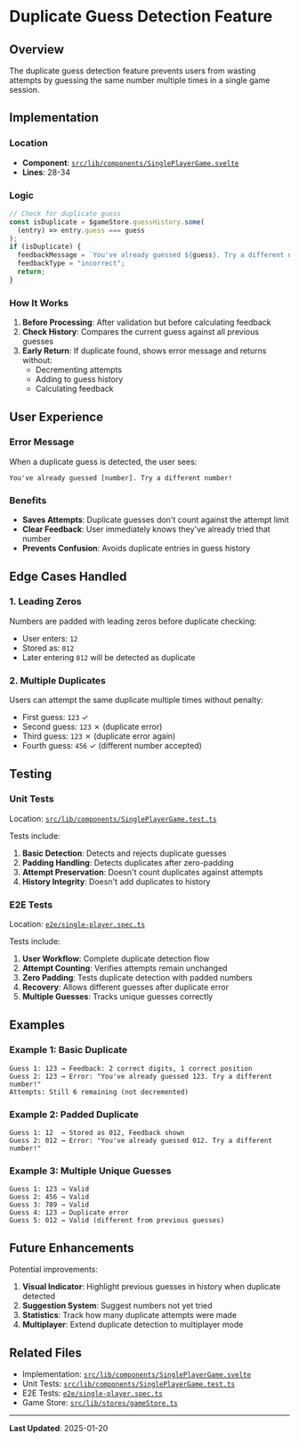 # Duplicate Guess Detection Feature

## Overview

The duplicate guess detection feature prevents users from wasting attempts by guessing the same number multiple times in a single game session.

## Implementation

### Location

- **Component**: [`src/lib/components/SinglePlayerGame.svelte`](../src/lib/components/SinglePlayerGame.svelte)
- **Lines**: 28-34

### Logic

```typescript
// Check for duplicate guess
const isDuplicate = $gameStore.guessHistory.some(
  (entry) => entry.guess === guess
);
if (isDuplicate) {
  feedbackMessage = `You've already guessed ${guess}. Try a different number!`;
  feedbackType = "incorrect";
  return;
}
```

### How It Works

1. **Before Processing**: After validation but before calculating feedback
2. **Check History**: Compares the current guess against all previous guesses
3. **Early Return**: If duplicate found, shows error message and returns without:
   - Decrementing attempts
   - Adding to guess history
   - Calculating feedback

## User Experience

### Error Message

When a duplicate guess is detected, the user sees:

```
You've already guessed [number]. Try a different number!
```

### Benefits

- **Saves Attempts**: Duplicate guesses don't count against the attempt limit
- **Clear Feedback**: User immediately knows they've already tried that number
- **Prevents Confusion**: Avoids duplicate entries in guess history

## Edge Cases Handled

### 1. Leading Zeros

Numbers are padded with leading zeros before duplicate checking:

- User enters: `12`
- Stored as: `012`
- Later entering `012` will be detected as duplicate

### 2. Multiple Duplicates

Users can attempt the same duplicate multiple times without penalty:

- First guess: `123` ✓
- Second guess: `123` ✗ (duplicate error)
- Third guess: `123` ✗ (duplicate error again)
- Fourth guess: `456` ✓ (different number accepted)

## Testing

### Unit Tests

Location: [`src/lib/components/SinglePlayerGame.test.ts`](../src/lib/components/SinglePlayerGame.test.ts)

Tests include:

1. **Basic Detection**: Detects and rejects duplicate guesses
2. **Padding Handling**: Detects duplicates after zero-padding
3. **Attempt Preservation**: Doesn't count duplicates against attempts
4. **History Integrity**: Doesn't add duplicates to history

### E2E Tests

Location: [`e2e/single-player.spec.ts`](../e2e/single-player.spec.ts)

Tests include:

1. **User Workflow**: Complete duplicate detection flow
2. **Attempt Counting**: Verifies attempts remain unchanged
3. **Zero Padding**: Tests duplicate detection with padded numbers
4. **Recovery**: Allows different guesses after duplicate error
5. **Multiple Guesses**: Tracks unique guesses correctly

## Examples

### Example 1: Basic Duplicate

```
Guess 1: 123 → Feedback: 2 correct digits, 1 correct position
Guess 2: 123 → Error: "You've already guessed 123. Try a different number!"
Attempts: Still 6 remaining (not decremented)
```

### Example 2: Padded Duplicate

```
Guess 1: 12  → Stored as 012, Feedback shown
Guess 2: 012 → Error: "You've already guessed 012. Try a different number!"
```

### Example 3: Multiple Unique Guesses

```
Guess 1: 123 → Valid
Guess 2: 456 → Valid
Guess 3: 789 → Valid
Guess 4: 123 → Duplicate error
Guess 5: 012 → Valid (different from previous guesses)
```

## Future Enhancements

Potential improvements:

1. **Visual Indicator**: Highlight previous guesses in history when duplicate detected
2. **Suggestion System**: Suggest numbers not yet tried
3. **Statistics**: Track how many duplicate attempts were made
4. **Multiplayer**: Extend duplicate detection to multiplayer mode

## Related Files

- Implementation: [`src/lib/components/SinglePlayerGame.svelte`](../src/lib/components/SinglePlayerGame.svelte)
- Unit Tests: [`src/lib/components/SinglePlayerGame.test.ts`](../src/lib/components/SinglePlayerGame.test.ts)
- E2E Tests: [`e2e/single-player.spec.ts`](../e2e/single-player.spec.ts)
- Game Store: [`src/lib/stores/gameStore.ts`](../src/lib/stores/gameStore.ts)

---

**Last Updated**: 2025-01-20
